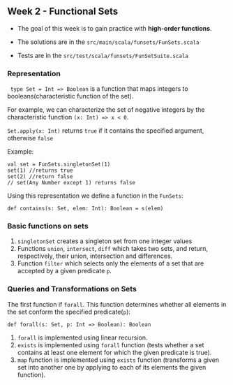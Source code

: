 ## Week 2 - Functional Sets

* The goal of this week is to gain practice with **high-order functions**.

* The solutions are in the ```src/main/scala/funsets/FunSets.scala```

* Tests are in the ```src/test/scala/funsets/FunSetSuite.scala```

### Representation

``` type Set = Int => Boolean``` is a function that maps integers to booleans(characteristic function of the set).

For example, we can characterize the set of negative integers by the characteristic function ```(x: Int) => x < 0```.

```Set.apply(x: Int)``` returns ```true``` if it contains the specified argument, otherwise ```false```

Example:

```
val set = FunSets.singletonSet(1)
set(1) //returns true
set(2) //return false
// set(Any Number except 1) returns false
```

Using this representation we define a function in the ```FunSets```:
```
def contains(s: Set, elem: Int): Boolean = s(elem)
```

### Basic functions on sets

1. ```singletonSet``` creates a singleton set from one integer values
2. Functions ```union```, ```intersect```, ```diff``` which takes two sets, and return, respectively, their union, intersection and differences. 
3. Function ```filter``` which selects only the elements of a set that are accepted by a given predicate ```p```.

### Queries and Transformations on Sets

The first function if ```forall```. This function determines whether all elements in the set conform the specified predicate(```p```):
```
def forall(s: Set, p: Int => Boolean): Boolean
```

1. ```forall``` is implemented using linear recursion.
2. ```exists``` is implemented using ```forall``` function (tests whether a set contains at least one element for which the given predicate is true).
3. ```map``` function is implemented using ```exists``` function (transforms a given set into another one by applying to each of its elements the given function).


